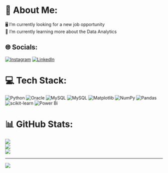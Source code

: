# 💫 About Me:
🖥️ I’m currently looking for a new job opportunity<br>🧠 I’m currently learning more about the Data Analytics


## 🌐 Socials:
[![Instagram](https://img.shields.io/badge/Instagram-%23E4405F.svg?logo=Instagram&logoColor=white)](https://instagram.com/dianamamedova._) [![LinkedIn](https://img.shields.io/badge/LinkedIn-%230077B5.svg?logo=linkedin&logoColor=white)](https://linkedin.com/in/dianamva) 

# 💻 Tech Stack:
![Python](https://img.shields.io/badge/python-3670A0?style=for-the-badge&logo=python&logoColor=ffdd54) ![Oracle](https://img.shields.io/badge/Oracle-F80000?style=for-the-badge&logo=oracle&logoColor=white) ![MySQL](https://img.shields.io/badge/mysql-4479A1.svg?style=for-the-badge&logo=mysql&logoColor=white) ![MySQL](https://img.shields.io/badge/mysql-4479A1.svg?style=for-the-badge&logo=mysql&logoColor=white) ![Matplotlib](https://img.shields.io/badge/Matplotlib-%23ffffff.svg?style=for-the-badge&logo=Matplotlib&logoColor=black) ![NumPy](https://img.shields.io/badge/numpy-%23013243.svg?style=for-the-badge&logo=numpy&logoColor=white) ![Pandas](https://img.shields.io/badge/pandas-%23150458.svg?style=for-the-badge&logo=pandas&logoColor=white) ![scikit-learn](https://img.shields.io/badge/scikit--learn-%23F7931E.svg?style=for-the-badge&logo=scikit-learn&logoColor=white) ![Power Bi](https://img.shields.io/badge/power_bi-F2C811?style=for-the-badge&logo=powerbi&logoColor=black)
# 📊 GitHub Stats:
![](https://github-readme-stats.vercel.app/api?username=dianamva&theme=shadow_blue&hide_border=false&include_all_commits=false&count_private=true)<br/>
![](https://github-readme-streak-stats.herokuapp.com/?user=dianamva&theme=shadow_blue&hide_border=false)<br/>
![](https://github-readme-stats.vercel.app/api/top-langs/?username=dianamva&theme=shadow_blue&hide_border=false&include_all_commits=false&count_private=true&layout=compact)

---
[![](https://visitcount.itsvg.in/api?id=dianamva&icon=0&color=0)](https://visitcount.itsvg.in)

<!-- Proudly created with GPRM ( https://gprm.itsvg.in ) -->
